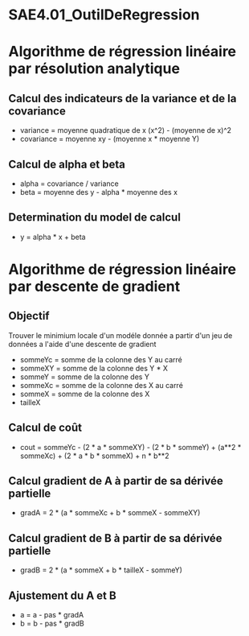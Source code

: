 # SAE4.01_OutilDeRegression

<h1>Algorithme de régression linéaire par résolution analytique</h1>
  <h2>Calcul des indicateurs de la variance et de la covariance</h2>
  <ul>
    <li>variance = moyenne quadratique de x (x^2) - (moyenne de x)^2</li>
    <li>covariance = moyenne xy - (moyenne x * moyenne Y)</li>
  </ul>
  <h2>Calcul de alpha et beta</h2>
  <ul>
    <li>alpha = covariance / variance</li>
    <li>beta = moyenne des y - alpha * moyenne des x</li>
  </ul>
  <h2>Determination du model de calcul</h2>
  <ul>
    <li>y = alpha * x + beta</li>
  </ul>

<h1>Algorithme de régression linéaire par descente de gradient</h1>
  <h2>Objectif</h2>
  <p>Trouver le minimium locale d'un modéle donnée a partir d'un jeu de données a l'aide d'une descente de gradient</p>
  <ul>
    <li>sommeYc = somme de la colonne des Y au carré</li>
    <li>sommeXY = somme de la colonne des Y * X</li>
    <li>sommeY = somme de la colonne des Y</li>
    <li>sommeXc = somme de la colonne des X au carré</li>
    <li>sommeX = somme de la colonne des X</li>
    <li>tailleX</li>
  </ul>
  <h2>Calcul de coût</h2>
    <ul>
      <li>cout = sommeYc - (2 * a * sommeXY) - (2 * b * sommeY) + (a**2 * sommeXc) + (2 * a * b * sommeX) + n * b**2</li>
    </ul>
  <h2>Calcul gradient de A à partir de sa dérivée partielle</h2>
    <ul>
      <li>gradA = 2 * (a * sommeXc + b * sommeX - sommeXY)</li>
    </ul>
  <h2>Calcul gradient de B à partir de sa dérivée partielle</h2>
    <ul>
      <li>gradB = 2 * (a * sommeX + b * tailleX - sommeY)</li>
    </ul>
  <h2>Ajustement du A et B</h2>
    <ul>
      <li>a = a - pas * gradA</li>
      <li>b = b - pas * gradB</li>
    </ul>
